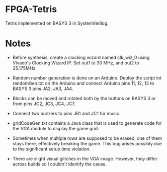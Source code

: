 # FPGA-Tetris
Tetris implemented on BASYS 3 in SystemVerilog.

# Notes

* Before synthesis, create a clocking wizard named clk_wiz_0 using Vivado's Clocking Wizard IP.
Set out1 to 30 MHz, and out2 to 25.175MHz.

* Random number generation is done on an Arduino. Deploy the script int randomGen.txt on the Arduino and connect Arduino 
pins 11, 12, 13 to BASYS 3 pins  JA2, JA3, JA4.

* Blocks can be moved and rotated both by the buttons on BASYS 3 or from pins JC2, JC3, JC4, JC7.

* Connect two buzzers to pins JB1 and JC1 for music.

* gridCodeGen.txt contains a Java class that is used to generate code for the VGA module to display the game grid.

* Sometimes when multiple rows are supposed to be erased, one of them stays there, effectively breaking the game. This
bug arises possibly due to the significant setup time violation.

* There are slight visual glitches in the VGA image. However, they differ across builds so I couldn't identify the cause.
